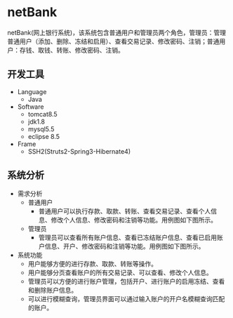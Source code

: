 # netBank
netBank(网上银行系统)，该系统包含普通用户和管理员两个角色，管理员：管理普通用户（添加、删除、冻结和启用）、查看交易记录、修改密码、注销；普通用户：存钱、取钱、转账、修改密码、注销。

## 开发工具
* Language
    * Java
* Software
    * tomcat8.5
    * jdk1.8
    * mysql5.5
    * eclipse 8.5
* Frame
    * SSH2(Struts2-Spring3-Hibernate4)
    
## 系统分析
* 需求分析
    * 普通用户
        * 普通用户可以执行存款、取款、转账、查看交易记录、查看个人信息、修改个人信息、修改密码和注销等功能。用例图如下图所示。        
    * 管理员
        * 管理员可以查看所有账户信息、查看已冻结账户信息、查看已启用账户信息、开户、修改密码和注销等功能。用例图如下图所示。
* 系统功能
    * 用户能够方便的进行存款、取款、转账等操作。
    * 用户能够分页查看账户的所有交易记录、可以查看、修改个人信息。
    * 管理员可以方便的进行账户管理，包括开户、进行账户的启用冻结、查看和删除账户信息。
    * 可以进行模糊查询，管理员界面可以通过输入账户的开户名模糊查询匹配的账户。
